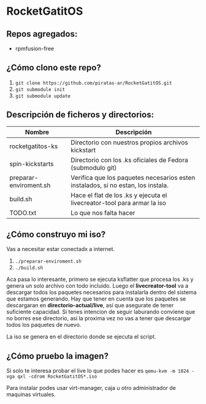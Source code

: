 RocketGatitOS
============

Repos agregados:
-------------
* rpmfusion-free


¿Cómo clono este repo?
----------------------
1. `git clone https://github.com/piratas-ar/RocketGatitOS.git`
1. `git submodule init`
1. `git submodule update`


Descripción de ficheros y directorios:
-----------------

Nombre | Descripción
-------|-----------
rocketgatitos-ks | Directorio con nuestros propios archivos kickstart
spin-kickstarts | Directorio con los .ks oficiales de Fedora (submodulo git)
preparar-enviroment.sh | Verifica que los paquetes necesarios esten instalados, si no estan, los instala.
build.sh | Hace el flat de los .ks y ejecuta el livecreator-tool para armar la iso
TODO.txt | Lo que nos falta hacer


¿Cómo construyo mi iso?
-----------------
Vas a necesitar estar conectadx a internet.

1. `./preparar-enviroment.sh`
1. `./build.sh`

Aca pasa lo interesante, primero se ejecuta ksflatter que procesa los .ks
y genera un solo archivo con todo incluido.
Luego el __livecreator-tool__ va a descargar todos los paquetes necesarios para
instalarla dentro del sistema que estamos generando. Hay que tener en cuenta que
los paquetes se descargaran en __directorio-actual/live__, así que asegurate de tener
suficiente capacidad.
Si tenes intencion de seguir laburando conviene que no borres ese directorio, asi la proxima vez no vas a tener que descargar todos los paquetes de nuevo.

La iso se genera en el directorio donde se ejecuta el script.


¿Cómo pruebo la imagen?
-----------------------

Si solo te interesa probar el live lo que podes hacer es
`qemu-kvm -m 1024 -vga qxl -cdrom RocketGatitOS*.iso`

Para instalar podes usar virt-manager, caja u otro administrador de maquinas virtuales.

